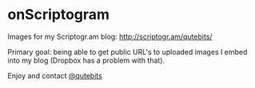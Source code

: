 onScriptogram
=============
Images for my Scriptogr.am blog:
<a href="http://scriptogr.am/qutebits/">http://scriptogr.am/qutebits/</a>

Primary goal: being able to get public URL's to uploaded images I embed into my blog (Dropbox has a problem with that).

Enjoy and contact <a href="https://twitter.com/qutebits">@qutebits</a>
